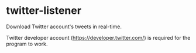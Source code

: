 # twitter-listener
Download Twitter account's tweets in real-time.

Twitter developer account (https://developer.twitter.com/) is required for the program to work.

